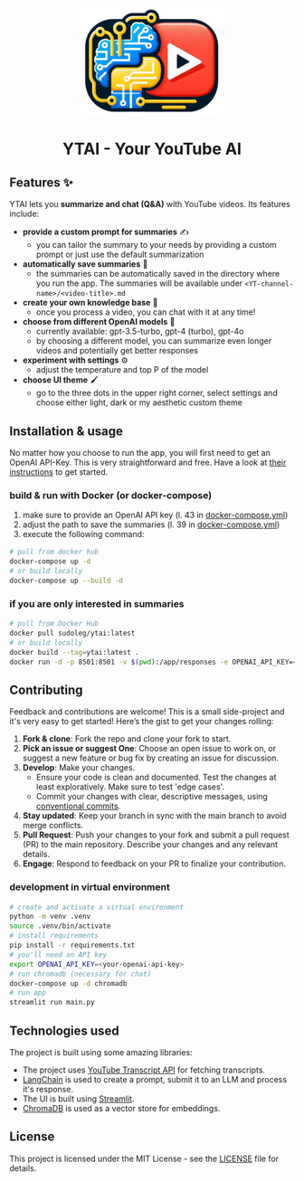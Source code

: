 <p align="center">
  <img src=".assets/yt-summarizer-logo.png" alt="Logo" width="250">
</p>

<h1 align="center">YTAI - Your YouTube AI</h1>

## Features :sparkles:

YTAI lets you **summarize and chat (Q&A)** with YouTube videos. Its features include:

- **provide a custom prompt for summaries** :writing_hand:
  - you can tailor the summary to your needs by providing a custom prompt or just use the default summarization
- **automatically save summaries** :open_file_folder:
  - the summaries can be automatically saved in the directory where you run the app. The summaries will be available under `<YT-channel-name>/<video-title>.md`
- **create your own knowledge base**  :floppy_disk:
  - once you process a video, you can chat with it at any time!
- **choose from different OpenAI models** :robot:
  - currently available: gpt-3.5-turbo, gpt-4 (turbo), gpt-4o
  - by choosing a different model, you can summarize even longer videos and potentially get better responses
- **experiment with settings** :gear:
  - adjust the temperature and top P of the model
- **choose UI theme** :paintbrush:
  - go to the three dots in the upper right corner, select settings and choose either light, dark or my aesthetic custom theme

## Installation & usage

No matter how you choose to run the app, you will first need to get an OpenAI API-Key. This is very straightforward and free. Have a look at [their instructions](https://platform.openai.com/docs/quickstart/account-setup) to get started.

### build & run with Docker (or docker-compose)

1. make sure to provide an OpenAI API key (l. 43 in [docker-compose.yml](docker-compose.yml))
2. adjust the path to save the summaries (l. 39 in [docker-compose.yml](docker-compose.yml))
3. execute the following command:

```bash
# pull from docker hub
docker-compose up -d
# or build locally
docker-compose up --build -d
```

### if you are only interested in summaries

```bash
# pull from Docker Hub
docker pull sudoleg/ytai:latest
# or build locally
docker build --tag=ytai:latest .
docker run -d -p 8501:8501 -v $(pwd):/app/responses -e OPENAI_API_KEY=<your-openai-api-key> --name yt-summarizer sudoleg/ytai:latest
```

## Contributing

Feedback and contributions are welcome! This is a small side-project and it's very easy to get started! Here’s the gist to get your changes rolling:

1. **Fork & clone**: Fork the repo and clone your fork to start.
2. **Pick an issue or suggest One**: Choose an open issue to work on, or suggest a new feature or bug fix by creating an issue for discussion.
3. **Develop**: Make your changes.
   - Ensure your code is clean and documented. Test the changes at least exploratively. Make sure to test 'edge cases'.
   - Commit your changes with clear, descriptive messages, using [conventional commits](https://www.conventionalcommits.org/en/v1.0.0/).
4. **Stay updated**: Keep your branch in sync with the main branch to avoid merge conflicts.
5. **Pull Request**: Push your changes to your fork and submit a pull request (PR) to the main repository. Describe your changes and any relevant details.
6. **Engage**: Respond to feedback on your PR to finalize your contribution.

### development in virtual environment

```bash
# create and activate a virtual environment
python -m venv .venv
source .venv/bin/activate
# install requirements
pip install -r requirements.txt
# you'll need an API key
export OPENAI_API_KEY=<your-openai-api-key>
# run chromadb (necessary for chat)
docker-compose up -d chromadb
# run app
streamlit run main.py
```

## Technologies used

The project is built using some amazing libraries:

- The project uses [YouTube Transcript API](https://github.com/jdepoix/youtube-transcript-api) for fetching transcripts.
- [LangChain](https://github.com/langchain-ai/langchain) is used to create a prompt, submit it to an LLM and process it's response.
- The UI is built using [Streamlit](https://github.com/streamlit/streamlit).
- [ChromaDB](https://docs.trychroma.com/) is used as a vector store for embeddings.

## License

This project is licensed under the MIT License - see the [LICENSE](./LICENSE) file for details.
